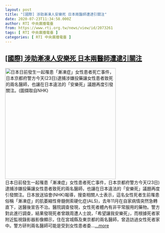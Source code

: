 ```yaml
---
layout: post
title: "[國際] 涉助漸凍人安樂死 日本兩醫師遭逮引關注"
date: 2020-07-23T11:34:58.000Z
author: RTI 中央廣播電臺
from: https://www.rti.org.tw/news/view/id/2073261
tags: [ RTI 中央廣播電臺 ]
categories: [ RTI 中央廣播電臺 ]
---
```

<!--1595504098000-->
[[國際] 涉助漸凍人安樂死 日本兩醫師遭逮引關注](https://www.rti.org.tw/news/view/id/2073261)
------

<div>
<img src="https://static.rti.org.tw/assets/thumbnails/2020/07/23/7315e7e393bbd083a3475061ec2f7a50.png" width="360" alt="日本日前發生一起罹患「漸凍症」女性患者死亡事件，日本京都府警方今天(23日)逮捕涉嫌投藥讓女性患者致死的兩名醫師，也讓在日本違法的「安樂死」議題再度引發關注。(圖擷取自NHK)" title="日本日前發生一起罹患「漸凍症」女性患者死亡事件，日本京都府警方今天(23日)逮捕涉嫌投藥讓女性患者致死的兩名醫師，也讓在日本違法的「安樂死」議題再度引發關注。(圖擷取自NHK)"><br>日本日前發生一起罹患「漸凍症」女性患者死亡事件，日本京都府警方今天(23日)逮捕涉嫌投藥讓女性患者致死的兩名醫師，也讓在日本違法的「安樂死」議題再度引發關注。日本放送協會(NHK)報導，搜查相關人士表示，這名女性死者生前罹患俗稱「漸凍症」的肌萎縮性脊髓側索硬化症(ALS)，去年11月在自家病情突然急轉直下，送醫後宣告不治。醫院調查發現，女性死者體內有非平常服用的藥物。警方對此進行調查，結果發現死者曾跟周遭人士說，「希望讓我安樂死」，而根據死者家附近監視錄影器影像顯示，住在宮城縣及東京都的兩名醫師，曾造訪過女性死者家中。警方研判兩名醫師可能是受到女性患者委...<a target="_blank" href="https://www.rti.org.tw/news/view/id/2073261">...more</a>
</div>
